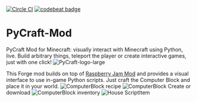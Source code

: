 [![Circle CI](https://circleci.com/gh/ngcm/PyCraft-Mod.svg?style=shield&circle-token=:circle-token)](https://circleci.com/gh/fangohr/oommf-python) [![codebeat badge](https://codebeat.co/badges/334becab-8080-48b0-93a8-d050d850f73a)](https://codebeat.co/projects/github-com-ngcm-pycraft-mod)

# PyCraft-Mod
PyCraft Mod for Minecraft: visually interact with Minecraft using Python, live.
Build arbitrary things, teleport the player or create interactive games, just with one click!
![PyCraft-logo-large](http://www.southampton.ac.uk/~apd1g15/media/pycraft_logo_large.jpg)

This Forge mod builds on top of [Raspberry Jam Mod](https://github.com/arpruss/raspberryjammod) and provides a visual interface to use in-game Python scripts. Just craft the Computer Block and place it in your world.
![ComputerBlock recipe](http://www.southampton.ac.uk/~apd1g15/media/recipe_cropped.png)
![ComputerBlock](http://www.southampton.ac.uk/~apd1g15/media/computerblock_cropped.png)
Create or download 
![ComputerBlock inventory](http://www.southampton.ac.uk/~apd1g15/media/computer_inventory_cropped.png)
![House ScriptItem](http://www.southampton.ac.uk/~apd1g15/media/scriptItem_house_cropped.png)
